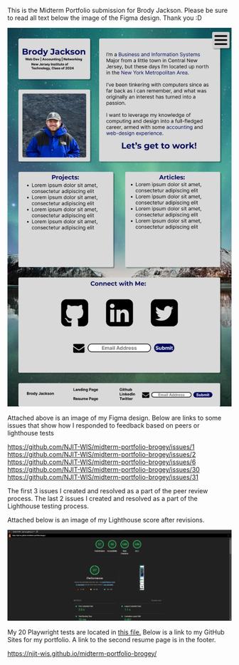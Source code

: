 This is the Midterm Portfolio submission for Brody Jackson.
Please be sure to read all text below the image of the Figma design. Thank you :D

![Screenshot of my Figma Design](/docs/images/Desktop%20-%201.png)

Attached above is an image of my Figma design.
Below are links to some issues that show how I responded to feedback based on peers or lighthouse tests

https://github.com/NJIT-WIS/midterm-portfolio-brogey/issues/1
https://github.com/NJIT-WIS/midterm-portfolio-brogey/issues/2
https://github.com/NJIT-WIS/midterm-portfolio-brogey/issues/6
https://github.com/NJIT-WIS/midterm-portfolio-brogey/issues/30
https://github.com/NJIT-WIS/midterm-portfolio-brogey/issues/31

The first 3 issues I created and resolved as a part of the peer review process.
The last 2 issues I created and resolved as a part of the Lighthouse testing process.

Attached below is an image of my Lighthouse score after revisions.

![Screenshot of my Lighthouse test](/docs/images/lighthouseTest.png)

My 20 Playwright tests are located in [this file.](tests/homepage.spec.js)
Below is a link to my GitHub Sites for my portfolio. A link to the second resume page is in the footer.

https://njit-wis.github.io/midterm-portfolio-brogey/